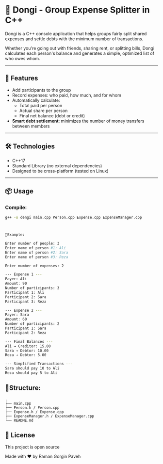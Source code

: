 # 🧮 Dongi - Group Expense Splitter in C++

Dongi is a C++ console application that helps groups fairly split shared expenses and settle debts with the minimum number of transactions.

Whether you're going out with friends, sharing rent, or splitting bills, Dongi calculates each person's balance and generates a simple, optimized list of who owes whom.

---

## 🚀 Features

- Add participants to the group
- Record expenses: who paid, how much, and for whom
- Automatically calculate:
  - Total paid per person
  - Actual share per person
  - Final net balance (debt or credit)
- **Smart debt settlement**: minimizes the number of money transfers between members

---

## 🛠 Technologies

- C++17
- Standard Library (no external dependencies)
- Designed to be cross-platform (tested on Linux)

---

## 📦 Usage

### Compile:

```bash
g++ -o dengi main.cpp Person.cpp Expense.cpp ExpenseManager.cpp



📸Example:

Enter number of people: 3
Enter name of person #1: Ali
Enter name of person #2: Sara
Enter name of person #3: Reza

Enter number of expenses: 2

--- Expense 1 ---
Payer: Ali
Amount: 90
Number of participants: 3
Participant 1: Ali
Participant 2: Sara
Participant 3: Reza

--- Expense 2 ---
Payer: Sara
Amount: 60
Number of participants: 2
Participant 1: Sara
Participant 2: Reza

--- Final Balances ---
Ali → Creditor: 15.00
Sara → Debtor: 10.00
Reza → Debtor: 5.00

--- Simplified Transactions ---
Sara should pay 10 to Ali
Reza should pay 5 to Ali


```
## 📁Structure:
```
.
├── main.cpp
├── Person.h / Person.cpp
├── Expense.h / Expense.cpp
├── ExpenseManager.h / ExpenseManager.cpp
└── README.md
```

## 📜 License
This project is open source

Made with ❤️ by Raman Gorgin Paveh
